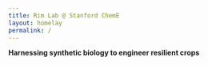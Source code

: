 ```yaml
---
title: Rim Lab @ Stanford ChemE
layout: homelay
permalink: /
---
```


**Harnessing synthetic biology to engineer resilient crops**

